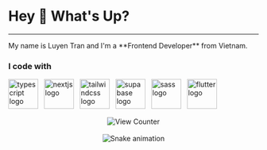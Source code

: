 <h1 align="left">Hey 👋 What's Up?</h1>

---

<p align="left">My name is Luyen Tran and I'm a **Frontend Developer** from Vietnam.</p>


<h3 align="left">I code with</h3>

<div style="display: flex; justify-content: left; flex-wrap: no-wrap; gap: 12px;">
    <img src="https://skillicons.dev/icons?i=ts" height="60" alt="typescript logo" />
    <img src="https://skillicons.dev/icons?i=nextjs" height="60" alt="nextjs logo" />
    <img src="https://skillicons.dev/icons?i=tailwind" height="60" alt="tailwindcss logo" />
    <img src="https://skillicons.dev/icons?i=supabase" height="60" alt="supabase logo" />
    <img src="https://skillicons.dev/icons?i=sass" height="60" alt="sass logo" />
    <img src="https://skillicons.dev/icons?i=flutter" height="60" alt="flutter logo" />
</div>

<br/>

<div align="center">
    <img src="https://count.getloli.com/@:luyen-tran?theme=yousa-ling&padding=6&offset=3&scale=2&align=top&pixelated=1&darkmode=auto" alt="View Counter" />
</div>

<br/>

<div align="center">
    <img src="https://raw.githubusercontent.com/luyen-tran/luyen-tran/refs/heads/output/snake.svg" alt="Snake animation" />
</div>
